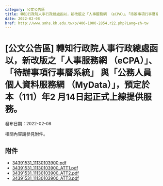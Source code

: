 ```yaml
---
category: 公文公告區
title: 轉知行政院人事行政總處函以，新改版之「人事服務網 （eCPA）」、「待辦事項行事曆系統」 與「公務人員個人資料服務網 （MyData）」，預定於本（111）年2 月14日起正式上線提供服務。
date: 2022-02-08
href: http://www.smhs.kh.edu.tw/p/406-1000-2854,r22.php?Lang=zh-tw
---
```


# [公文公告區] 轉知行政院人事行政總處函以，新改版之「人事服務網 （eCPA）」、「待辦事項行事曆系統」 與「公務人員個人資料服務網 （MyData）」，預定於本（111）年2 月14日起正式上線提供服務。

發布日期：2022-02-08

<div><div></div><div>相關內容請參見附件。</div></div>

## 附件

- [34391531_11130103900.pdf](https://www.smhs.kh.edu.tw/var/file/0/1000/attach/41/pta_2543_5898947_86028.pdf)
- [34391531_11130103900_ATT1.pdf](https://www.smhs.kh.edu.tw/var/file/0/1000/attach/41/pta_2544_1995209_86028.pdf)
- [34391531_11130103900_ATT2.pdf](https://www.smhs.kh.edu.tw/var/file/0/1000/attach/41/pta_2545_1280422_86029.pdf)
- [34391531_11130103900_ATT3.pdf](https://www.smhs.kh.edu.tw/var/file/0/1000/attach/41/pta_2546_2962939_86029.pdf)
